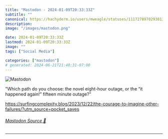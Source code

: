```yaml
---
title: "Mastodon - 2024-01-09T20:33:33Z"
subtitle: ""
canonical: https://hachyderm.io/users/mweagle/statuses/111727897029381335
description:
image: "/images/mastodon.png"

date: 2024-01-09T20:33:33Z
lastmod: 2024-01-09T20:33:33Z
image: ""
tags: ["Social Media"]

categories: ["mastodon"]
# generated: 2024-06-21T21:40:31-07:00
---
```

![Mastodon](/images/mastodon.png)

<p>&quot;Which path do you choose: the novel eight-hour outage, or the “it happened again!” fifteen minute outage?&quot;</p><p><a href="https://surfingcomplexity.blog/2023/12/22/the-courage-to-imagine-other-failures/?utm_source=pocket_saves" target="_blank" rel="nofollow noopener noreferrer" translate="no"><span class="invisible">https://</span><span class="ellipsis">surfingcomplexity.blog/2023/12</span><span class="invisible">/22/the-courage-to-imagine-other-failures/?utm_source=pocket_saves</span></a></p>


###### [Mastodon Source 🐘](https://hachyderm.io/@mweagle/111727897029381335)

___

